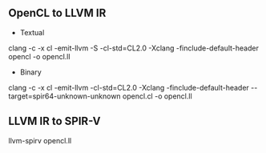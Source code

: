 ## OpenCL to LLVM IR

- Textual

clang -c -x cl -emit-llvm -S -cl-std=CL2.0 -Xclang -finclude-default-header opencl -o opencl.ll

- Binary

clang -c -x cl -emit-llvm -cl-std=CL2.0 -Xclang -finclude-default-header --target=spir64-unknown-unknown opencl.cl -o opencl.ll

## LLVM IR to SPIR-V

llvm-spirv opencl.ll
